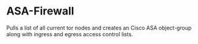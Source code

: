 # ASA-Firewall
Pulls a list of all current tor nodes and creates an Cisco ASA object-group along with ingress and egress access control lists.
